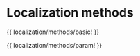 <!-- ======================================================================
--- Search engine
title:          Localization methods
keywords:       localization, methods
description:    Localization methods of ng-translation.
--- Menu system
order:          80
text:           Methods
hidden:         false
umbel:          false
--- Page properties
id:             
document:       
layout:         layout-2-left
$-left:         #side-menu
searchable:     true
--- Side menu
side-menu-root:     /documentation
side-menu-header:   Documentation
side-menu-top:      
side-menu-depth:    2
======================================================================= -->

# Localization methods

{{ localization/methods/basic! }}

{{ localization/methods/param! }}
